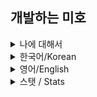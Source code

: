 <!--
**alfksj/alfksj** is a ✨ _special_ ✨ repository because its `README.md` (this file) appears on your GitHub profile.

Here are some ideas to get you started:

- 🔭 I’m currently working on ...
- 🌱 I’m currently learning ...
- 👯 I’m looking to collaborate on ...
- 🤔 I’m looking for help with ...
- 💬 Ask me about ...
- 📫 How to reach me: ...
- 😄 Pronouns: ...
- ⚡ Fun fact: ...
-->
## 개발하는 미호

<details>
<summary>나에 대해서</summary>
<div markdown="1">
  
```javascript
  ((+[])[([][(![]+[])[+[]]+([![]]+[][[]])[+!+[]+[+[]]]+(![]+[])
  [!+[]+!+[]]+(!![]+[])[+[]]+(!![]+[])[!+[]+!+[]+!+[]]+(!![]+[]
  )[+!+[]]]+[])[!+[]+!+[]+!+[]]+(!![]+[][(![]+[])[+[]]+([![]]+[
                                                      ][[]])[+!
                                                      +[]+[+[]]
                                                      ]+(![]+[]
                                                      )[!+[]+!+
                                                      []]+(!![]
                                                      +[])[+[]]
                                                      +(!![]+[]
                                                      )[!+[]+!+

[]+!+[]]+(!![]+[])[+!+[]]])[+!+[]+[+[]]]+([][[]]+[])[+!+[]]+(![]+
[])[!+[]+!+[]+!+[]]+(!![]+[])[+[]]+(!![]+[])[+!+[]]+([][[]]+[])[+
                            []]+([][
                            (![]+[])
                            [+[]]+([
                            ![]]+[][
                            []])[+!+
                            []+[+[]]



]+(![]+[])[!+[]+!+[]]+(!![]+[])[+[]]+(!![]+[])[!+[        ]+!+[]+!+[
]]+(!![]+[])[+!+[]]]+[])[!+[]+!+[]+!+[]]+(!![]+[])        [+[]]+(!![
]+[][(![]+[])[+[]]+([![]]+[][[]])[+!+[]+[+[]]]+(![        ]+[])[!+[]
+!+[]]+(!![]+[]                    )[+[]]+(!![]+[]        )[!+[]+!+[
]+!+[]]+(!![]+[                    ])[+!+[]]])[+!+        []+[+[]]]+
(!![]+[])[+!+[]                    ]]+[])[+!![]+[+        !![]]]+([!
[]]+[][[]])[+!+                    []+[+[]]]+(+(+!        ![]+[+[]]+
[+!+[]]))[(!![]                    +[])[+![]]+([!!        []]+[][(![
]+[])[+![]]+(![                    ]+[])[+!+[]+!+[        ]]+(![]+[]
)[+!+[]]+(!![]+                    [])[+[]]])[+!![        ]+[+![]]]+
(+[]+([]+[])[([                    ][(![]+[])[+[]]        +([![]]+[]
[[]])[+!+[]+[+[                    ]]]+(![]+[])[!+        []+!+[]]+(
!![]+[])[+[]]+(                    !![]+[])[!+[]+!        +[]+!+[]]+
(!![]+[])[+!+[]                    ]]+[])[!+[]+!+[        ]+!+[]]+(!
![]+[][(![]+[])                    [+[]]+([![]]+[]        [[]])[+!+[
]+[+[]]]+(![]+[                    ])[!+[]+!+[]]+(        !![]+[])[+
[]]+(!![]+[])[!                    +[]+!+[]+!+[]]+        (!![]+[])[
+!+[]]])[+!+[]+                    [+[]]]+([][[]]+        [])[+!+[]]
+(![]+[])[!+[]+!+[]+!+[]]+(!![]+[])[+[]]+(!![]+[])        [+!+[]]+([
][[]]+[])[+[]]+([][(![]+[])[+[]]+([![]]+[][[]])[+!        +[]+[+[]]]
+(![]+[])[!+[]+!+[]]+(!![]+[])[+[]]+(!![]+[])[!+[]        +!+[]+!+[]



                    ]+(!![]+[])[+!+[]]]+
                    [])[!+[]+!+[]+!+[]]+
                    (!![]+[])[+[]]+(!![]
  +[][(![]+[])[+[]]+([![]]+[][[]])[+!+[]+[+[]]]+(![]+[])[!
  +[]+!+[]]+(!![]+[])[+[]]+(!![]+[])[!+[]+!+[]+!+[]]+(!![]
  +[])[+!+[]]])[+!+[]+[+[]]]+(!![]+[])[+!+[]]]+[])[(+!![])

                        +[+![]]]+(!!
            []+[])[+[]]+(!![    ]+[])[+!![]]+((!
      [])+([][[]]+                        []))[(+!![])
      +[+[]]]+((![                        ])+([][[]]+[
            ]))[+!![]+[+!![     ]]]+(![]+[+![]]+
                        ([]+[])[([][
                            
                          (![]+[])
                          [+[]]+([
  ![]]+[][[]])[+!+[]+[+[]]]+(![]+[])[!+[]+!+[]]+(!![]+[])[
  +[]]+(!![]+[])[!+[]+!+[]+!+[]]+(!![]+[])[+!+[]]]+[])[!+[
  ]+!+[]+!+[]]+(!![]+[][(![]+[])[+[]]+([![]]+[][[]])[+!+[]



    +[+[]]]+(![]+[])[!+[]+!+[]]+(               !![]+[])[+[]]+(!![]+
    [])[!+[]+!+[]+!+[]]+(!![]+[])          [+!+[]]])[+!+[]+[+[]]
            ]+([][[]]+[])              [+!+[]]+(![]+[])[!+[]
            +!+[]+!+[]]+(            !![]+[])[+[]]+(!![]+[
            ])[+!+[]]+([]          [[]]+[])[+[]]+([][(![
            ]+[])[+[]]+([          ![]]+[][[]])[+!+[]+[+
            []]]+(![]+[])            [!+[]+!+[]]+(!![]+[])
            [+[]]+(!![]+[              ])[!+[]+!+[]+!+[]
            ]+(!![]+[])[+                  !+[]]]+[])[!+[]+!
            +[]+!+[]]+(!!                      []+[])[+[]]+(!![]
           +[][(![]+[])[                           +[]]+([![]]+[][[]
          ])[+!+[]+[+[]                          ]]+(![]+[])[!+[]+
        !+[]]+(!![]+[                          ])[+[]]+(!![]+[])
      [!+[]+!+[]+!+                        []]+(!![]+[])[+!+
    []]])[+!+[]+[                      +[]]]+(!![]+[])[+
  !+[]]])[+!+[]                    +!+[]+[+[]]]](+!+[]
    

+!+[]+[+!+[]])[+!+[]]+(!![]+[][(![]+[])[+[]]+(![]+([][[]]+[]))[+!+
[]+[+[]]]+(![]+[])[+!+[]+!+[]]+(![]+[])[+!+[]+!+[]]])[+!+[]+[+[]]]
```
간 먹으면서 이승공부하는 미호입니당💜
</div>
</details>

<details>
<summary>한국어/Korean</summary>
<div markdown="1">

## 안녕하시오? 난 미호이옵니다.
#### 한국에서 개발공부 & 입시준비하는 학생이옵니다.
  ## 언어(혹은 프레임워크)
> 다룰 줄 아옵니다:
> * C/C++
> * C#
> * Java
> * Python
> * Javascript
> * Node.js
> * ~~HTML~~
>
> 읽을 줄 아옵니다:
> * Lua
> * Assembly x64
> * Kotlin
> 
> 공부할 예정이옵니다:
> * 인공지능
> * 보안

## 관심사
> * 인공지능
> * 보안
> * 컴퓨터 로우레벨
</div>
</details>

<details>
<summary>영어/English</summary>
<div markdown="1">

## About me
#### Hello, I'm miho who studies programmings in Republic of Korea.

## Languages(or frameworks)
> I capable of:
> * C/C++
> * C#
> * Java
> * Python
> * Javascript
> * Node.js
> * ~~HTML~~
>
> Learning(or understandable):
> * Lua
> * Assembly x64
> * Kotlin
> 
> Maybe tomorrow
> * Artificial Intelligence
> * Computer Security

## Interests
> * Artificial Intelligence
> * Computer Security
> * Computer low level
</div>
</details>

<details>
<summary>스탯 / Stats</summary>
<div markdown="1">
  
## 스탯 / Stats
![Contribution](https://github-readme-stats.vercel.app/api?username=miho73&cache_seconds=60&count_private=true&show_icons=true&theme=algolia&include_all_commits=true&count_private=true)

![Language](https://github-readme-stats.vercel.app/api/top-langs/?username=miho73&cache_seconds=60&theme=algolia)
</div>
</details>
